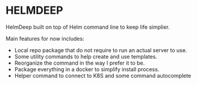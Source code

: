 # HELMDEEP

HelmDeep built on top of Helm command line to keep life simplier.

Main features for now includes:
- Local repo package that do not require to run an actual server to use.
- Some utility commands to help create and use templates.
- Reorganize the command in the way I prefer it to be.
- Package everything in a docker to simplify install process.
- Helper command to connect to K8S and some command autocomplete
